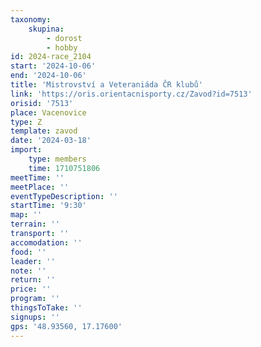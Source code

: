```yaml
---
taxonomy:
    skupina:
        - dorost
        - hobby
id: 2024-race_2104
start: '2024-10-06'
end: '2024-10-06'
title: 'Mistrovství a Veteraniáda ČR klubů'
link: 'https://oris.orientacnisporty.cz/Zavod?id=7513'
orisid: '7513'
place: Vacenovice
type: Z
template: zavod
date: '2024-03-18'
import:
    type: members
    time: 1710751806
meetTime: ''
meetPlace: ''
eventTypeDescription: ''
startTime: '9:30'
map: ''
terrain: ''
transport: ''
accomodation: ''
food: ''
leader: ''
note: ''
return: ''
price: ''
program: ''
thingsToTake: ''
signups: ''
gps: '48.93560, 17.17600'
---
```


